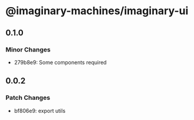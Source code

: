 # @imaginary-machines/imaginary-ui

## 0.1.0

### Minor Changes

- 279b8e9: Some components required

## 0.0.2

### Patch Changes

- bf806e9: export utils
